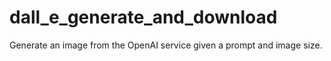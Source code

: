 # dall_e_generate_and_download
Generate an image from the OpenAI service given a prompt and image size.
